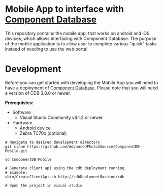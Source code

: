 # Mobile App to interface with [Component Database](https://github.com/AdvancedPhotonSource/ComponentDB)
This repository contains the mobile app, that works on android and iOS devices, which allows interfacing with Component Database. 
The purpose of the mobile application is to allow user to complete various "quick" tasks instead of needing to use the web portal. 
# Development
Before you can get started with developing the Mobile App you will need to have a deployment of [Component Database](https://github.com/AdvancedPhotonSource/ComponentDB). Please note that you will need a version of CDB 3.8.0 or newer. 

**Prerequistes:**
- Software
  - Visual Studio Community v8.1.2 or newer
- Hardware
  - Android device
  - Zebra TC70x (optional)
  
```
# Navigate to desired development directory
git clone https://github.com/AdvancedPhotonSource/ComponentDB-Mobile.git

cd ComponentDB-Mobile

# Generate client api using the cdb deployment running.
# Example:
sbin/CreateClientApi.sh http://cdbDeplymentMachine/cdb

# Open the project in visual studio
```
